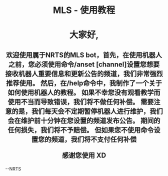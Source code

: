 <p align="center">
    <h1 align="center">
        <b>MLS - 使用教程</b>
    </h1>
</p>

<p align="center">
    <h1 align="center">
	    <b1>大家好, </b1>
	    <h2 align="center">
		<b2>
      欢迎使用属于NRTS的MLS bot，首先，在使用机器人之前，您必须使用命令/anset [channel]设置您想要接收机器人重要信息和更新公告的频道，我们非常强烈 推荐使用。
      然后，在/help命令中，我制作了一个关于如何使用机器人的教程。
      如果不幸您没有观看教学而使用不当而导致错误，我们将不做任何补偿。
      需要注意的是，我们每天会不定期暂停机器人进行维护，我们会在维护前十分钟在您设置的频道发布公告。
      期间的任何损失，我们将不予赔偿。
      但如果您不使用命令设置您的频道，我们将不支付任何补偿
  
感谢您使用 XD
			</h2>
										--NRTS </b2>
 
